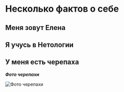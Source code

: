 # **Несколько фактов о себе**

## Меня зовут Елена

## Я учусь в Нетологии

## У меня есть черепаха

_**Фото черепахи**_

![Фото черепахи](https://akvafan.ru/sites/files/images/2019/cherepakha-krasnoukhaya-5.jpg)